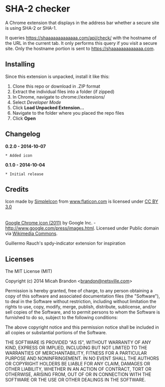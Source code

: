 
# SHA-2 checker

A Chrome extension that displays in the address bar whether a secure site is using SHA-2 or SHA-1.

It queries https://shaaaaaaaaaaaaa.com/api/check/<hostname> with the hostname of the URL in the current tab.  It only performs this query if you visit a secure site.  Only the hostname portion is sent to https://shaaaaaaaaaaaaa.com.

## Installing

Since this extension is unpacked, install it like this:

1. Clone this repo or download in .ZIP format
2. Extract the individual files into a folder (if zipped)
3. In Chrome, navigate to chrome://extensions/
4. Select *Developer Mode*
5. Click **Load Unpacked Extension...**
6. Navigate to the folder where you placed the repo files
7. Click **Open**


## Changelog

**0.2.0 - 2014-10-07**

    * Added icon

**0.1.0 - 2014-10-04**

    * Initial release

## Credits

<div>Icon made by <a href="http://www.simpleicon.com" title="SimpleIcon">SimpleIcon</a> from <a href="http://www.flaticon.com" title="Flaticon">www.flaticon.com</a> is licensed under <a href="http://creativecommons.org/licenses/by/3.0/" title="Creative Commons BY 3.0">CC BY 3.0</a></div>
<br><br>
<a href="http://commons.wikimedia.org/wiki/File:Google_Chrome_icon_(2011).svg#mediaviewer/File:Google_Chrome_icon_(2011).svg">Google Chrome icon (2011)</a> by Google Inc. - <a rel="nofollow" class="external free" href="http://www.google.com/press/images.html">http://www.google.com/press/images.html</a>. Licensed under Public domain via <a href="//commons.wikimedia.org/wiki/">Wikimedia Commons</a>.

Guillermo Rauch's spdy-indicator extension for inspiration

## Licenses

The MIT License (MIT)

Copyright (c) 2014 Micah Brandon &lt;brandon@netsville.com&gt;

Permission is hereby granted, free of charge, to any person obtaining a copy
of this software and associated documentation files (the "Software"), to deal
in the Software without restriction, including without limitation the rights
to use, copy, modify, merge, publish, distribute, sublicense, and/or sell
copies of the Software, and to permit persons to whom the Software is
furnished to do so, subject to the following conditions:

The above copyright notice and this permission notice shall be included in
all copies or substantial portions of the Software.

THE SOFTWARE IS PROVIDED "AS IS", WITHOUT WARRANTY OF ANY KIND, EXPRESS OR
IMPLIED, INCLUDING BUT NOT LIMITED TO THE WARRANTIES OF MERCHANTABILITY,
FITNESS FOR A PARTICULAR PURPOSE AND NONINFRINGEMENT. IN NO EVENT SHALL THE
AUTHORS OR COPYRIGHT HOLDERS BE LIABLE FOR ANY CLAIM, DAMAGES OR OTHER
LIABILITY, WHETHER IN AN ACTION OF CONTRACT, TORT OR OTHERWISE, ARISING FROM,
OUT OF OR IN CONNECTION WITH THE SOFTWARE OR THE USE OR OTHER DEALINGS IN
THE SOFTWARE.
